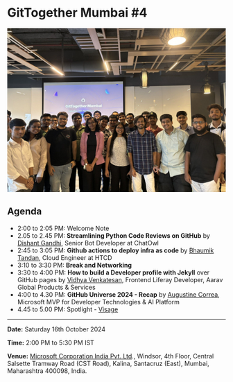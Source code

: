 # GitTogether Mumbai #4

[![November 2024 Event](/assets/2024-11-16.jpg)](https://www.meetup.com/gittogether-mumbai/events/304195856/)

## Agenda

- 2:00 to 2:05 PM: Welcome Note
- 2.05 to 2.45 PM: **Streamlining Python Code Reviews on GitHub** by [Dishant Gandhi](https://github.com/Horizon733), Senior Bot Developer at ChatOwl
- 2:45 to 3:05 PM: **Github actions to deploy infra as code** by [Bhaumik Tandan](https://github.com/Bhaumik-Tandan), Cloud Engineer at HTCD
- 3:10 to 3:30 PM: **Break and Networking**
- 3:30 to 4:00 PM: **How to build a Developer profile with Jekyll** over GitHub pages by [Vidhya Venkatesan](https://github.com/vidhyav656), Frontend Liferay Developer, Aarav Global Products & Services
- 4:00 to 4.30 PM: **GitHub Universe 2024 - Recap** by [Augustine Correa](https://github.com/vidhyav656), Microsoft MVP for Developer Technologies & AI Platform
- 4.45 to 5.00 PM: Spotlight - [Visage](https://github.com/HackerspaceMumbai/Visage)

-----------

**Date:** Saturday 16th October 2024

**Time:** 2:00 PM to 5:30 PM IST

**Venue:** [Microsoft Corporation India Pvt. Ltd](https://maps.app.goo.gl/1FhuCQERoZNFa981A)., Windsor, 4th Floor, Central Salsette Tramway Road (CST Road), Kalina, Santacruz (East), Mumbai, Maharashtra 400098, India.
